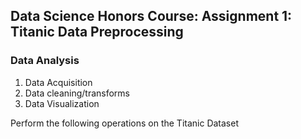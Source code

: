 ## Data Science Honors Course: Assignment 1: Titanic Data Preprocessing

### Data Analysis

1. Data Acquisition
2. Data cleaning/transforms
3. Data Visualization

Perform the following operations on the Titanic Dataset
